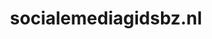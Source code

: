 ---
layout: post
title:  "socialemediagidsbz.nl"
internal_url:  "/dutchgov/socialemediagidsbz.nl.html"
categories: dutchgov
---